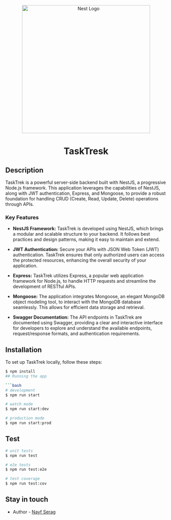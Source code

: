 <p align="center">
  <a href="http://nestjs.com/" target="blank">
    <img src="https://i.imgur.com/MLPw0SL.png" width="400" alt="Nest Logo" />
  </a>
</p>

<h1 align="center">TaskTresk</h1>

## Description

TaskTrek is a powerful server-side backend built with NestJS, a progressive Node.js framework. This application leverages the capabilities of NestJS, along with JWT authentication, Express, and Mongoose, to provide a robust foundation for handling CRUD (Create, Read, Update, Delete) operations through APIs.

### Key Features

- **NestJS Framework:** TaskTrek is developed using NestJS, which brings a modular and scalable structure to your backend. It follows best practices and design patterns, making it easy to maintain and extend.

- **JWT Authentication:** Secure your APIs with JSON Web Token (JWT) authentication. TaskTrek ensures that only authorized users can access the protected resources, enhancing the overall security of your application.

- **Express:** TaskTrek utilizes Express, a popular web application framework for Node.js, to handle HTTP requests and streamline the development of RESTful APIs.

- **Mongoose:** The application integrates Mongoose, an elegant MongoDB object modeling tool, to interact with the MongoDB database seamlessly. This allows for efficient data storage and retrieval.

- **Swagger Documentation:** The API endpoints in TaskTrek are documented using Swagger, providing a clear and interactive interface for developers to explore and understand the available endpoints, request/response formats, and authentication requirements.

## Installation

To set up TaskTrek locally, follow these steps:

```bash
$ npm install
## Running the app

```bash
# development
$ npm run start

# watch mode
$ npm run start:dev

# production mode
$ npm run start:prod
```

## Test

```bash
# unit tests
$ npm run test

# e2e tests
$ npm run test:e2e

# test coverage
$ npm run test:cov
```

## Stay in touch

- Author - [Nayf Serag](https://github.com/nayefserag)
